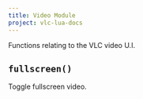 ```yaml
---
title: Video Module
project: vlc-lua-docs
---
```

Functions relating to the VLC video U.I.


## `fullscreen()`
Toggle fullscreen video.
